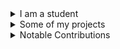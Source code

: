 <details><summary>I am a student</summary>

[![linkedin](https://img.shields.io/badge/linkedin-%20Siddharth%20Naithani-informational?style=for-the-badge)](https://www.linkedin.com/in/siddharth-naithani-6b713a185/) [![Stack Exchange reputation](https://img.shields.io/stackexchange/stackoverflow/r/10962821?style=for-the-badge)](https://stackoverflow.com/users/10962821/sn99) [![Github](https://img.shields.io/badge/GITHUB-LINK-blue?style=for-the-badge&color=green)![GitHub followers](https://img.shields.io/github/followers/sn99?style=for-the-badge&color=green)![GitHub User's stars](https://img.shields.io/github/stars/sn99?style=for-the-badge&color=green)](https://github.com/sn99)
  
![sn99's GitHub stats](https://github-readme-stats.vercel.app/api?username=sn99&show_icons=true&theme=graywhite)
![Top Langs](https://github-readme-stats.vercel.app/api/top-langs/?username=sn99&show_icons=true&theme=graywhite&layout=compact&langs_count=8)

</details>
<details><summary>Some of my projects</summary>

[![Readme Card](https://github-readme-stats.vercel.app/api/pin/?username=sn99&repo=wasm-template-rust&show_icons=true)](https://github.com/sn99/wasm-template-rust)
[![Readme Card](https://github-readme-stats.vercel.app/api/pin/?username=sn99&repo=rust-practise-questions&show_icons=true&show_owner=true)](https://github.com/rust-unofficial/rust-practise-questions)
[![Readme Card](https://github-readme-stats.vercel.app/api/pin/?username=sn99&repo=Optimizing-linux&show_icons=true)](https://github.com/sn99/Optimizing-linux)
[![Readme Card](https://github-readme-stats.vercel.app/api/pin/?username=sn99&repo=rust-ffi-examples&show_icons=true)](https://github.com/sn99/rust-ffi-examples)
[![Readme Card](https://github-readme-stats.vercel.app/api/pin/?username=sn99&repo=brainhug&show_icons=true)](https://github.com/sn99/brainhug)
[![Readme Card](https://github-readme-stats.vercel.app/api/pin/?username=SubconsciousCompute&repo=winhook-rs&show_icons=true&show_owner=true)](https://github.com/SubconsciousCompute/winhook-rs)
[![Readme Card](https://github-readme-stats.vercel.app/api/pin/?username=SubconsciousCompute&repo=fsfilter-rs&show_icons=true&show_owner=true)](https://github.com/SubconsciousCompute/fsfilter-rs)
[![Readme Card](https://github-readme-stats.vercel.app/api/pin/?username=sn99&repo=pakoda&show_icons=true)](https://github.com/sn99/pakoda)
[![Readme Card](https://github-readme-stats.vercel.app/api/pin/?username=sn99&repo=dota2_webapi_bindings&show_icons=true)](https://github.com/sn99/dota2_webapi_bindings)
[![Readme Card](https://github-readme-stats.vercel.app/api/pin/?username=sn99&repo=wasm-conway&show_icons=true)](https://github.com/sn99/wasm-conway)
[![Readme Card](https://github-readme-stats.vercel.app/api/pin/?username=sn99&repo=firefox-css&show_icons=true)](https://github.com/sn99/firefox-css)
[![Readme Card](https://github-readme-stats.vercel.app/api/pin/?username=sn99&repo=pokemon-text-game&show_icons=true)](https://github.com/sn99/pokemon-text-game)
[![Readme Card](https://github-readme-stats.vercel.app/api/pin/?username=sn99&repo=vague-os&show_icons=true)](https://github.com/sn99/vague-os)
[![Readme Card](https://github-readme-stats.vercel.app/api/pin/?username=sn99&repo=custom_traceroute&show_icons=true)](https://github.com/sn99/custom_traceroute)
[![Readme Card](https://github-readme-stats.vercel.app/api/pin/?username=sn99&repo=weird_os&show_icons=true)](https://github.com/sn99/weird_os)
[![Readme Card](https://github-readme-stats.vercel.app/api/pin/?username=sn99&repo=sam&show_icons=true)](https://github.com/sn99/sam)
[![Readme Card](https://github-readme-stats.vercel.app/api/pin/?username=sn99&repo=grachical-tic-tac-toe&show_icons=true)](https://github.com/sn99/grachical-tic-tac-toe)
[![Readme Card](https://github-readme-stats.vercel.app/api/pin/?username=sn99&repo=maggi&show_icons=true)](https://github.com/sn99/maggi)
[![Readme Card](https://github-readme-stats.vercel.app/api/pin/?username=sn99&repo=sudoku-solver&show_icons=true)](https://github.com/sn99/sudoku-solver)
[![Readme Card](https://github-readme-stats.vercel.app/api/pin/?username=sn99&repo=sn99_alfred_bot&show_icons=true)](https://github.com/sn99/sn99_alfred_bot)

</details>

<details><summary>Notable Contributions</summary>

[![Readme Card](https://github-readme-stats.vercel.app/api/pin/?username=SitinCloud&repo=Owlyshield&show_owner=true&show_icons=true)](https://github.com/SitinCloud/Owlyshield/commits?author=sn99)
[![Readme Card](https://github-readme-stats.vercel.app/api/pin/?username=purpleprotocol&repo=graphlib&show_owner=true)](https://github.com/purpleprotocol/graphlib/commits?author=sn99)
[![Readme Card](https://github-readme-stats.vercel.app/api/pin/?username=rust-lang-nursery&repo=rust-cookbook&show_owner=true&show_icons=true)](https://github.com/rust-lang-nursery/rust-cookbook/commits?author=sn99)
[![Readme Card](https://github-readme-stats.vercel.app/api/pin/?username=thealgorithms&repo=Rust&show_owner=true)](https://github.com/TheAlgorithms/Rust/commits?author=sn99)
[![Readme Card](https://github-readme-stats.vercel.app/api/pin/?username=intelliconnect&repo=rust-lang-apps&show_owner=true)](https://github.com/intelliconnect/rust-lang-apps/commits?author=sn99)
[![Readme Card](https://github-readme-stats.vercel.app/api/pin/?username=regomne&repo=ilhook-rs&show_owner=true&show_icons=true)](https://github.com/regomne/ilhook-rs/commits?author=sn99)
[![Readme Card](https://github-readme-stats.vercel.app/api/pin/?username=rust-lang&repo=rustc-perf&show_owner=true&show_icons=true)](https://github.com/rust-lang/rustc-perf/commits?author=sn99)
[![Readme Card](https://github-readme-stats.vercel.app/api/pin/?username=o2sh&repo=add-one&show_owner=true&show_icons=true)](https://github.com/o2sh/add-one/commits?author=sn99)
[![Readme Card](https://github-readme-stats.vercel.app/api/pin/?username=uuid-rs&repo=uuid&show_owner=true&show_icons=true)](https://github.com/uuid-rs/uuid/commits?author=sn99)
[![Readme Card](https://github-readme-stats.vercel.app/api/pin/?username=rust-lang&repo=rustwide&show_owner=true&show_icons=true)](https://github.com/rust-lang/rustwide/commits?author=sn99)
[![Readme Card](https://github-readme-stats.vercel.app/api/pin/?username=rust-lang&repo=stacker&show_owner=true&show_icons=true)](https://github.com/rust-lang/stacker/commits?author=sn99)
[![Readme Card](https://github-readme-stats.vercel.app/api/pin/?username=grantshandy&repo=ipgeolocate&show_owner=true&show_icons=true)](https://github.com/grantshandy/ipgeolocate/commits?author=sn99)
[![Readme Card](https://github-readme-stats.vercel.app/api/pin/?username=mozphoenixclubjuet&repo=Rust&show_owner=true)](https://github.com/MozPhoenixClubJUET/Rust/commits?author=sn99)
[![Readme Card](https://github-readme-stats.vercel.app/api/pin/?username=rust-unofficial&repo=awesome-rust&show_owner=true)](https://github.com/rust-unofficial/awesome-rust/commits?author=sn99)
[![Readme Card](https://github-readme-stats.vercel.app/api/pin/?username=996icu&repo=996.ICU&show_owner=true)](https://github.com/996icu/996.ICU/commits?author=sn99)
[![Readme Card](https://github-readme-stats.vercel.app/api/pin/?username=codecrafters-io&repo=build-your-own-x&show_owner=true)](https://github.com/codecrafters-io/build-your-own-x/commits?author=sn99)
[![Readme Card](https://github-readme-stats.vercel.app/api/pin/?username=shellrow&repo=tracert&show_owner=true&show_icons=true)](https://github.com/shellrow/tracert/commits?author=sn99)

</details>  
